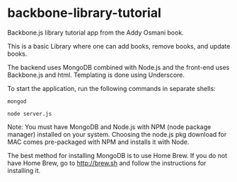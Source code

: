 backbone-library-tutorial
=========================

Backbone.js library tutorial app from the Addy Osmani book.

This is a basic Library where one can add books, remove books,
and update books.

The backend uses MongoDB combined with Node.js and the front-end
uses Backbone.js and html. Templating is done using Underscore.

To start the application, run the following commands in separate shells:

```
mongod
```

```
node server.js
```

Note: You must have MongoDB and Node.js with NPM (node package manager) installed on your system. Choosing the node.js pkg download for MAC comes pre-packaged with NPM and installs it with Node.

The best method for installing MongoDB is to use Home Brew. If you do not have Home Brew, go to http://brew.sh and follow the instructions for installing it.
